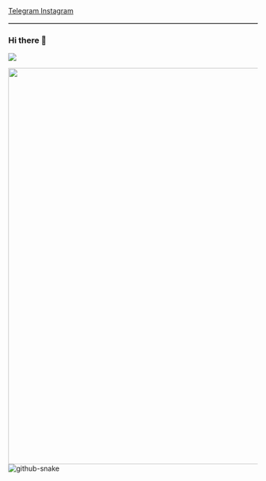 
<table border="1"> 
        <a href="https://t.me/didar088">Telegram </a>
        <a href="https://instagram.com/notdidar08">Instagram </a>
</table>




### Hi there 👋
![](http://github-profile-summary-cards.vercel.app/api/cards/profile-details?username=didar08&theme=2077)


<img src="https://github-profile-trophy.vercel.app/?username=marse11e&theme=darkhub&no-frame=true&no-bg=false&margin-w=4" width="800px">
<img alt="github-snake" src="github-user-contribution.svg" />
</th>
</table>



<!--
**didar08/didar08** is a ✨ _special_ ✨ repository because its `README.md` (this file) appears on your GitHub profile.

Here are some ideas to get you started:

- 🔭 I’m currently working on ...
- 🌱 I’m currently learning ...
- 👯 I’m looking to collaborate on ...
- 🤔 I’m looking for help with ...
- 💬 Ask me about ...
- 📫 How to reach me: ...
- 😄 Pronouns: ...
- ⚡ Fun fact: ...
-->
